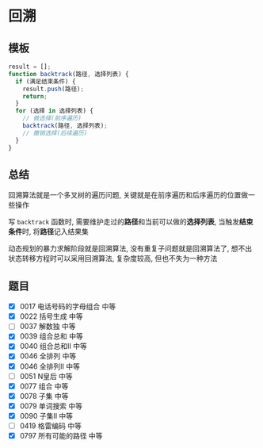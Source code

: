 # 回溯

## 模板

```js
result = [];
function backtrack(路径, 选择列表) {
  if (满足结束条件) {
    result.push(路径);
    return;
  }
  for (选择 in 选择列表) {
    // 做选择(前序遍历)
    backtrack(路径, 选择列表);
    // 撤销选择(后续遍历)
  }
}
```

## 总结

回溯算法就是一个多叉树的遍历问题, 关键就是在前序遍历和后序遍历的位置做一些操作

写 `backtrack` 函数时, 需要维护走过的**路径**和当前可以做的**选择列表**, 当触发**结束条件**时, 将**路径**记入结果集

动态规划的暴力求解阶段就是回溯算法, 没有重复子问题就是回溯算法了, 想不出状态转移方程时可以采用回溯算法, 复杂度较高, 但也不失为一种方法

## 题目

- [x] 0017 电话号码的字母组合 中等
- [x] 0022 括号生成 中等
- [ ] 0037 解数独 中等
- [x] 0039 组合总和 中等
- [x] 0040 组合总和II 中等
- [x] 0046 全排列 中等
- [x] 0046 全排列II 中等
- [ ] 0051 N皇后 中等
- [x] 0077 组合 中等
- [x] 0078 子集 中等
- [x] 0079 单词搜索 中等
- [x] 0090 子集II 中等
- [ ] 0419 格雷编码 中等
- [x] 0797 所有可能的路径 中等

